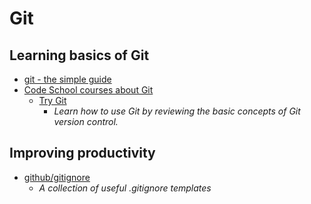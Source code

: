 # Git


## Learning basics of Git

- [git - the simple guide](https://rogerdudler.github.io/git-guide/)
- [Code School courses about Git](https://www.codeschool.com/paths/git)
  - [Try Git](https://www.codeschool.com/courses/try-git)
    - _Learn how to use Git by reviewing the basic concepts of Git version control._


## Improving productivity

- [github/gitignore](https://github.com/github/gitignore)
  - _A collection of useful .gitignore templates_
